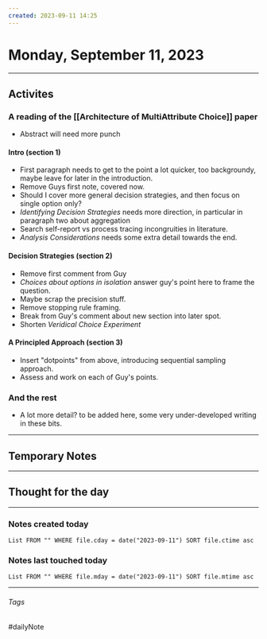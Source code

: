 ```yaml
---
created: 2023-09-11 14:25
---
```


# Monday, September 11, 2023

---

## Activites

### A reading of the [[Architecture of MultiAttribute Choice]] paper

- Abstract will need more punch

#### Intro (section 1)
- First paragraph needs to get to the point a lot quicker, too backgroundy, maybe leave for later in the introduction.
- Remove Guys first note, covered now.
- Should I cover more general decision strategies, and then focus on single option only?
- _Identifying Decision Strategies_ needs more direction, in particular in paragraph two about aggregation
- Search self-report vs process tracing incongruities in literature.
- _Analysis Considerations_ needs some extra detail towards the end.
#### Decision Strategies (section 2)
- Remove first comment from Guy
- _Choices about options in isolation_ answer guy's point here to frame the question.
- Maybe scrap the precision stuff.
- Remove stopping rule framing.
- Break from Guy's comment about new section into later spot.
- Shorten _Veridical Choice Experiment_
#### A Principled Approach (section 3)
- Insert "dotpoints" from above, introducing sequential sampling approach.
- Assess and work on each of Guy's points.
### And the rest
- A lot more detail? to be added here, some very under-developed writing in these bits.

---

## Temporary Notes


---

## Thought for the day

---

### Notes created today
```dataview
List FROM "" WHERE file.cday = date("2023-09-11") SORT file.ctime asc
```

### Notes last touched today
```dataview
List FROM "" WHERE file.mday = date("2023-09-11") SORT file.mtime asc
```
---

###### Tags

#dailyNote
